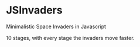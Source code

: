 # JSInvaders
Minimalistic Space Invaders in Javascript


10 stages, with every stage the invaders move faster.
